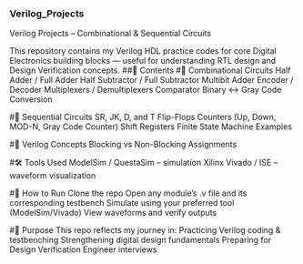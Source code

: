 ### Verilog_Projects
Verilog Projects – Combinational & Sequential Circuits

This repository contains my Verilog HDL practice codes for core Digital Electronics building blocks — useful for understanding RTL design and Design Verification concepts.
##📂 Contents
#🔸 Combinational Circuits
Half Adder / Full Adder
Half Subtractor / Full Subtractor
Multibit Adder
Encoder / Decoder
Multiplexers / Demultiplexers
Comparator
Binary ↔ Gray Code Conversion

#🔸 Sequential Circuits
SR, JK, D, and T Flip-Flops
Counters (Up, Down, MOD-N, Gray Code Counter)
Shift Registers
Finite State Machine Examples 

#🔸 Verilog Concepts
Blocking vs Non-Blocking Assignments

#🛠️ Tools Used
ModelSim / QuestaSim – simulation
Xilinx Vivado / ISE – waveform visualization

#🚀 How to Run
Clone the repo
Open any module’s .v file and its corresponding testbench
Simulate using your preferred tool (ModelSim/Vivado)
View waveforms and verify outputs

#🎯 Purpose
This repo reflects my journey in:
Practicing Verilog coding & testbenching
Strengthening digital design fundamentals
Preparing for Design Verification Engineer interviews

